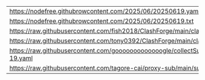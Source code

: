 |||
|-|-|
|https://nodefree.githubrowcontent.com/2025/06/20250619.yaml|[192K	node/nodefree.yaml](https://raw.gitmirror.com/zx419d2o0/TasIkE/main/node/nodefree.yaml)|
|https://nodefree.githubrowcontent.com/2025/06/20250619.txt|[8.0K	node/nodefree.txt](https://raw.gitmirror.com/zx419d2o0/TasIkE/main/node/nodefree.txt)|
|https://raw.githubusercontent.com/fish2018/ClashForge/main/clash_config.yaml|[88K	node/clash_config_1.yaml](https://raw.gitmirror.com/zx419d2o0/TasIkE/main/node/clash_config_1.yaml)|
|https://raw.githubusercontent.com/tony0392/ClashForge/main/clash_config.yaml|[56K	node/clash_config_2.yaml](https://raw.gitmirror.com/zx419d2o0/TasIkE/main/node/clash_config_2.yaml)|
|https://raw.githubusercontent.com/gooooooooooooogle/collectSub/main/sub/2025/6/6-19.yaml|[8.0K	node/gooooooooooooogle.yaml](https://raw.gitmirror.com/zx419d2o0/TasIkE/main/node/gooooooooooooogle.yaml)|
|https://raw.githubusercontent.com/tagore-cai/proxy-sub/main/sub/2025/6/6-19.yaml|[4.0K	node/collectSub.yaml](https://raw.gitmirror.com/zx419d2o0/TasIkE/main/node/collectSub.yaml)|
